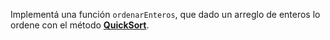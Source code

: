 Implementá una función `ordenarEnteros`, que dado un arreglo de enteros lo ordene con el método [**QuickSort**](https://es.wikipedia.org/wiki/Quicksort).

 <!--Además, escribí una función `main` que invoque `ordenar` con los dígitos de tu dni como argumento y luego verifique con comparaciones sucesivas que el ordenamiento sea el correcto
 ; es recomendable escribir una función predicado para abstraer la comparación.-->